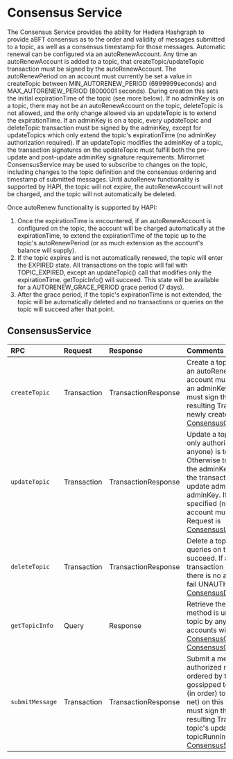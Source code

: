 # Consensus Service

The Consensus Service provides the ability for Hedera Hashgraph to provide aBFT consensus as to the order and validity of messages submitted to a topic, as well as a consensus timestamp for those messages. Automatic renewal can be configured via an autoRenewAccount. Any time an autoRenewAccount is added to a topic, that createTopic/updateTopic transaction must be signed by the autoRenewAccount. The autoRenewPeriod on an account must currently be set a value in createTopic between MIN\_AUTORENEW\_PERIOD \(6999999seconds\) and MAX\_AUTORENEW\_PERIOD \(8000001 seconds\). During creation this sets the initial expirationTime of the topic \(see more below\). If no adminKey is on a topic, there may not be an autoRenewAccount on the topic, deleteTopic is not allowed, and the only change allowed via an updateTopic is to extend the expirationTime. If an adminKey is on a topic, every updateTopic and deleteTopic transaction must be signed by the adminKey, except for updateTopics which only extend the topic's expirationTime \(no adminKey authorization required\). If an updateTopic modifies the adminKey of a topic, the transaction signatures on the updateTopic must fulfill both the pre-update and post-update adminKey signature requirements. Mirrornet ConsensusService may be used to subscribe to changes on the topic, including changes to the topic definition and the consensus ordering and timestamp of submitted messages. Until autoRenew functionality is supported by HAPI, the topic will not expire, the autoRenewAccount will not be charged, and the topic will not automatically be deleted.

  
Once autoRenew functionality is supported by HAPI:

1. Once the expirationTime is encountered, if an autoRenewAccount is configured on the topic, the account will be charged automatically at the expirationTime, to extend the expirationTime of the topic up to the topic's autoRenewPeriod \(or as much extension as the account's balance will supply\).
2. If the topic expires and is not automatically renewed, the topic will enter the EXPIRED state. All transactions on the topic will fail with TOPIC\_EXPIRED, except an updateTopic\(\) call that modifies only the expirationTime. getTopicInfo\(\) will succeed. This state will be available for a AUTORENEW\_GRACE\_PERIOD grace period \(7 days\).
3. After the grace period, if the topic's expirationTime is not extended, the topic will be automatically deleted and no transactions or queries on the topic will succeed after that point.

## ConsensusService

| RPC | Request | Response | Comments |
| :--- | :--- | :--- | :--- |
| `createTopic` | Transaction | TransactionResponse | Create a topic to be used for consensus. If an autoRenewAccount is specified, that account must also sign this transaction. If an adminKey is specified, the adminKey must sign the transaction. On success, the resulting TransactionReceipt contains the newly created TopicId. Request is [ConsensusCreateTopicTransactionBody](consensuscreatetopic.md#consensuscreatetopictransactionbody) |
| `updateTopic` | Transaction | TransactionResponse | Update a topic. If there is no adminKey, the only authorized update \(available to anyone\) is to extend the expirationTime. Otherwise transaction must be signed by the adminKey. If an adminKey is updated, the transaction must be signed by the pre-update adminKey and post-update adminKey. If a new autoRenewAccount is specified \(not just being removed\), that account must also sign the transaction. Request is [ConsensusUpdateTopicTransactionBody](consensusupdatetopic.md#consensusupdatetopictransactionbody) |
| `deleteTopic` | Transaction | TransactionResponse | Delete a topic. No more transactions or queries on the topic \(via HAPI\) will succeed. If an adminKey is set, this transaction must be signed by that key. If there is no adminKey, this transaction will fail UNAUTHORIZED. Request is [ConsensusDeleteTopicTransactionBody](consensusdeletetopic.md) |
| `getTopicInfo` | Query | Response | Retrieve the latest state of a topic. This method is unrestricted and allowed on any topic by any payer account. Deleted accounts will not be returned. Request is [ConsensusGetTopicInfoQuery](consensusgettopicinfo.md#consensusgettopicinfoquery) Response is [ConsensusGetTopicInfoResponse](consensusgettopicinfo.md#consensusgettopicinforesponse) |
| `submitMessage` | Transaction | TransactionResponse | Submit a message for consensus. Valid and authorized messages on valid topics will be ordered by the consensus service, gossipped to the mirror net, and published \(in order\) to all subscribers \(from the mirror net\) on this topic. The submitKey \(if any\) must sign this transaction. On success, the resulting TransactionReceipt contains the topic's updated topicSequenceNumber and topicRunningHash. Request is [ConsensusSubmitMessageTransactionBody](consensussubmitmessage.md#consensussubmitmessagetransactionbody) |

